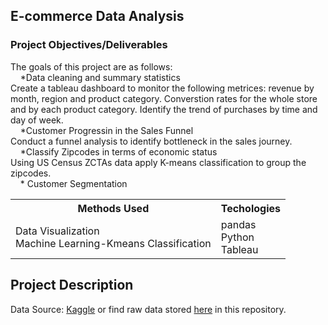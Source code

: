 ## E-commerce Data Analysis

### Project Objectives/Deliverables

The goals of this project are as follows: <br>
&nbsp;&nbsp;&nbsp; *Data cleaning and summary statistics<br>
Create a tableau dashboard to monitor the following metrices: revenue by month, region and product category.
Converstion rates for the whole store and by each product category.
Identify the trend of purchases by time and day of week.<br>
&nbsp;&nbsp;&nbsp; *Customer Progressin in the Sales Funnel<br>
Conduct a funnel analysis to identify bottleneck in the sales journey.<br>
&nbsp;&nbsp;&nbsp; *Classify Zipcodes in terms of economic status <br>
Using US Census ZCTAs data apply K-means classification to group the zipcodes.<br>
&nbsp;&nbsp;&nbsp; * Customer Segmentation <br>




<table>
<tr>
<th>Methods Used </th>
<th>Techologies </th>
</tr>
<tr>
<td>
Data Visualization <br> Machine Learning-Kmeans Classification

</td>
<td>
pandas<br> Python<br>Tableau

</td>
</tr>
</table>

## Project Description
Data Source: [Kaggle](https://www.kaggle.com/mobasshir/awssampleretaildemostore) or find raw data stored [here](https://github.com/diana-kungu/E-commerce-Store-Analysis/tree/main/Input) in this repository.


